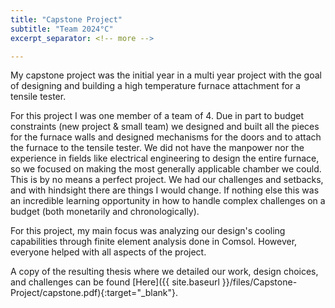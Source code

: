 ```yaml
---
title: "Capstone Project"
subtitle: "Team 2024°C"
excerpt_separator: <!-- more -->

---
```


My capstone project was the initial year in a multi year project with the goal of designing and building a high temperature furnace attachment for a tensile tester.

<!-- more -->

For this project I was one member of a team of 4. Due in part to budget constraints (new project & small team) we designed and built all the pieces for the furnace walls and designed mechanisms for the doors and to attach the furnace to the tensile tester. We did not have the manpower nor the experience in fields like electrical engineering to design the entire furnace, so we focused on making the most generally applicable chamber we could. This is by no means a perfect project. We had our challenges and setbacks, and with hindsight there are things I would change. If nothing else this was an incredible learning opportunity in how to handle complex challenges on a budget (both monetarily and chronologically).

For this project, my main focus was analyzing our design's cooling capabilities through finite element analysis done in Comsol. However, everyone helped with all aspects of the project.

A copy of the resulting thesis where we detailed our work, design choices, and challenges can be found [Here]({{ site.baseurl }}/files/Capstone-Project/capstone.pdf){:target="_blank"}.